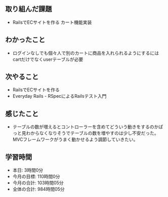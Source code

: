 ## 取り組んだ課題
- RailsでECサイトを作る カート機能実装
## わかったこと
- ログインなしでも個々人で別のカートに商品を入れられるようにするにはcartだけでなくuserテーブルが必要
## 次やること
- RailsでECサイトを作る
- Everyday Rails - RSpecによるRailsテスト入門
## 感じたこと
- テーブルの数が増えるとコントローラーを含めてどういう動きをするのかぱっと見わからなくなりそうでテーブルの数を増やすのは少し不安だった。MVCフレームワークがうまく動かせるよう調節していきたい。
## 学習時間 
- 本日: 3時間0分
- 今月の目標: 110時間0分
- 今月の合計: 103時間05分
- 全体の合計: 984時間05分
